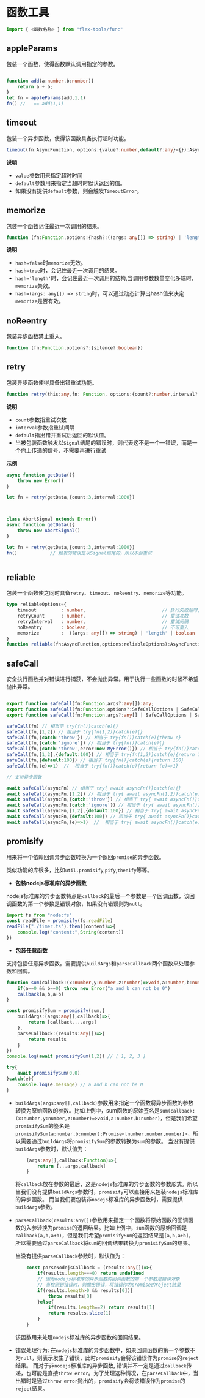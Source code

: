 # 函数工具

```typescript
import { <函数名称> } from "flex-tools/func"
```


## appleParams

包装一个函数，使得函数默认调用指定的参数。

```typescript

function add(a:number,b:number){
    return a + b;
}
let fn = appleParams(add,1,1)
fn() //   == add(1,1)
```

## timeout

包装一个异步函数，使得该函数具备执行超时功能。

```typescript
timeout(fn:AsyncFunction, options:{value?:number,default?:any}={}):AsyncFunction
```

**说明**

- `value`参数用来指定超时时间
- `default`参数用来指定当超时时默认返回的值。
- 如果没有提供`default`参数，则会触发`TimeoutError`。

## memorize

包装一个函数记住最近一次调用的结果。

```typescript
function (fn:Function,options:{hash?:((args: any[]) => string) | 'length' | boolean,expires?:number}={hash:false,expires:0}) 
```

**说明**

- `hash=false`时`memorize`无效。
- `hash=true`时，会记住最近一次调用的结果。
- `hash='length'`时，会记住最近一次调用的结构,当调用参数数量变化多端时，`memorize`失效。
- `hash=(args: any[]) => string`时，可以通过动态计算出hash值来决定`memorize`是否有效。

## noReentry

包装异步函数禁止重入。

```typescript
function (fn:Function,options?:{silence?:boolean})
```
## retry

包装异步函数使得具备出错重试功能。

```typescript
function retry(this:any,fn: Function, options:{count?:number,interval?:number,default?:any}):AsyncFunction
```

**说明**

- `count`参数指重试次数
- `interval`参数指重试间隔
- `default`指出错并重试后返回的默认值。
- 当被包装函数触发以`Signal`结尾的错误时，则代表这不是一个一错误，而是一个向上传递的信号，不需要再进行重试

**示例**

```typescript
async function getData(){
    throw new Error()
}

let fn = retry(getData,{count:3,interval:1000})



class AbortSignal extends Error{}
async function getData(){
    throw new AbortSignal()
}

let fn = retry(getData,{count:3,interval:1000})
fn()            // 触发的错误是以Signal结尾的，所以不会重试



```

## reliable

包装一个函数使之同时具备`retry`、`timeout`、`noReentry`、`memorize`等功能。

```typescript
type reliableOptions={
    timeout         : number,                            // 执行失败超时,默认为1秒
    retryCount      : number,                            // 重试次数
    retryInterval   : number,                            // 重试间隔
    noReentry       : boolean,                           // 不可重入
    memorize        :  ((args: any[]) => string) | 'length' | boolean
}
function reliable(fn:AsyncFunction,options:reliableOptions):AsyncFunction
```


## safeCall

安全执行函数并对错误进行捕获，不会抛出异常。用于执行一些函数的时候不希望抛出异常。

```typescript

export function safeCall(fn:Function,args?:any[]):any;
export function safeCall(fn:Function,options?:SafeCallOptions | SafeCallCatcher):any;
export function safeCall(fn:Function,args?:any[] | SafeCallOptions | SafeCallCatcher,options?:SafeCallOptions | SafeCallCatcher):any

safeCall(fn) // 相当于 try{fn()}catch(e){}
safeCall(fn,[1,2]) // 相当于 try{fn(1,2)}catch(e){}
safeCall(fn,{catch:'throw'}) // 相当于 try{fn()}catch(e){throw e}
safeCall(fn,{catch:'ignore'}) // 相当于 try{fn()}catch(e){}
safeCall(fn,{catch:'throw',error:new MyError()}) // 相当于 try{fn()}catch(e){throw MyError}
safeCall(fn,[1,2],{default:100}) // 相当于 try{fn(1,2)}catch(e){return 100}
safeCall(fn,{default:100}) // 相当于 try{fn()}catch(e){return 100}
safeCall(fn,(e)=>1)  //  相当于 try{fn()}catch(e){return (e)=>1}

// 支持异步函数

await safeCall(asyncFn) // 相当于 try{ await asyncFn()}catch(e){}
await safeCall(asyncFn,[1,2]) // 相当于 try{ await asyncFn(1,2)}catch(e){}
await safeCall(asyncFn,{catch:'throw'}) // 相当于 try{ await asyncFn()}catch(e){throw e}
await safeCall(asyncFn,{catch:'ignore'}) // 相当于 try{ await asyncFn()}catch(e){}
await safeCall(asyncFn,[1,2],{default:100}) // 相当于 try{ await asyncFn(1,2)}catch(e){return 100}
await safeCall(asyncFn,{default:100}) // 相当于 try{ await asyncFn()}catch(e){return 100}
await safeCall(asyncFn,(e)=>1)  //  相当于 try{ await asyncFn()}catch(e){return (e)=>1}


``` 


## promisify

用来将一个依赖回调异步函数转换为一个返回`promise`的异步函数。

类似功能的库很多，比如`util.promisify`,`pify`,`thenify`等等。

- **包装nodejs标准库的异步函数**

nodejs标准库的异步函数特点是`callback`的最后一个参数是一个回调函数，该回调函数的第一个参数是错误对象，如果没有错误则为`null`。

```typescript
import fs from "node:fs"
const readFile = promisify(fs.readFile)
readFile("./timer.ts").then((content)=>{
    console.log("content:",String(content))
})
```


- **包装任意函数**

支持包括任意异步函数。需要提供`buildArgs`和`parseCallback`两个函数来处理参数和回调。


```typescript
function sum(callback:(x:number,y:number,z:number)=>void,a:number,b:number){
    if(a==0 && b==0) throw new Error("a and b can not be 0")
    callback(a,b,a+b)
}

const promisifySum = promisify(sum,{
    buildArgs:(args:any[],callback)=>{
        return [callback,...args]
    },
    parseCallback:(results:any[])=>{
        return results
    }
})
console.log(await promisifySum(1,2)) // [ 1, 2, 3 ]

try{
    await promisifySum(0,0) 
}catch(e){
    console.log(e.message) // a and b can not be 0
}
```

- `buildArgs(args:any[],callback)`参数用来指定一个函数将异步函数的参数转换为原始函数的参数。比如上例中，sum函数的原始签名是`sum(callback:(x:number,y:number,z:number)=>void,a:number,b:number)`，但是我们希望`promisifySum`的签名是`promisifySum(a:number,b:number):Promise<[number,number,number]>`，所以需要通过`buildArgs`将`promisifySum`的参数转换为`sum`的参数。
    当没有提供`buildArgs`参数时，默认值为：

    ```typescript
        (args:any[],callback:Function)=>{
            return [...args,callback]
        }
    ```
    将`callback`放在参数的最后，这是`nodejs`标准库的异步函数的参数形式。所以当我们没有提供`buildArgs`参数时，`promisify`可以直接用来包装`nodejs`标准库的异步函数。
    而当我们要包装非`nodejs`标准库的异步函数时，需要提供`buildArgs`参数。

- `parseCallback(results:any[])`参数用来指定一个函数将原始函数的回调函数的入参转换为`promise`的返回结果。比如上例中，`sum`函数的原始回调是`callback(a,b,a+b)`，但是我们希望`promisifySum`的返回结果是`[a,b,a+b]`，所以需要通过`parseCallback`将`sum`的回调结果转换为`promisifySum`的结果。

    当没有提供`parseCallback`参数时，默认值为：

    ```typescript
        const parseNodejsCallback = (results:any[])=>{
            if(results.length===0) return undefined
            // 因为nodejs标准库的异步函数的回调函数的第一个参数是错误对象
            // 当检测到错误时，则抛出错误，将错误作为promise的reject结果
            if(results.length>0 && results[0]){  
                throw results[0]
            }else{
                if(results.length==2) return results[1]
                return results.slice(1)
            }
        }
    ```
    该函数用来处理`nodejs`标准库的异步函数的回调结果。

- 错误处理行为: 在`nodejs`标准库的异步函数中，如果回调函数的第一个参数不为`null`，则表示发生了错误，此时`promisify`会将该错误作为`promise`的`reject`结果。
    而对于非`nodejs`标准库的异步函数, 错误并不一定是通过`callback`传递，也可能是直接`throw error`。为了处理这种情况，在`parseCallback`中，当出错时是通过`throw error`抛出的，`promisify`会将该错误作为`promise`的`reject`结果。
